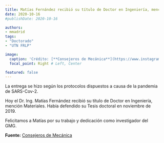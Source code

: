 ```yaml
---
title: Matías Fernández recibió su título de Doctor en Ingeniería, mención Materiales
date: 2020-10-16
#publishDate: 2020-10-16

authors:
- mmadrid
tags:
- "Doctorado"
- "UTN FRLP"

image:
  caption: 'Crédito: [**Consejeros de Mecánica**](https://www.instagram.com/p/CGarnfJH6Ir/?utm_source=ig_web_copy_link)'
  focal_point: Right # Left, Center

featured: false
---
```


La entrega se hizo según los protocolos dispuestos a causa de la pandemia de SARS-Cov-2.

<!--more-->

Hoy el Dr. Ing. Matías Fernández recibió su título de Doctor en Ingeniería, mención Materiales. Había
defendido su Tesis doctoral en noviembre de 2019.<br>

Felicitamos a Matías por su trabajo y dedicación como investigador del GMG.

**Fuente:** [Consejeros de Mecánica](https://www.instagram.com/p/CGarnfJH6Ir/?utm_source=ig_web_copy_link)
